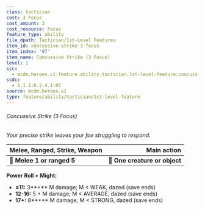 ```yaml
---
class: tactician
cost: 3 Focus
cost_amount: 3
cost_resource: Focus
feature_type: ability
file_dpath: Tactician/1st-Level Features
item_id: concussive-strike-3-focus
item_index: '07'
item_name: Concussive Strike (3 Focus)
level: 1
scc:
  - mcdm.heroes.v1:feature.ability.tactician.1st-level-feature:concussive-strike-3-focus
scdc:
  - 1.1.1:6.2.4.1:07
source: mcdm.heroes.v1
type: feature/ability/tactician/1st-level-feature
---
```


###### Concussive Strike (3 Focus)

*Your precise strike leaves your foe struggling to respond.*

| **Melee, Ranged, Strike, Weapon** |               **Main action** |
| --------------------------------- | ----------------------------: |
| **📏 Melee 1 or ranged 5**        | **🎯 One creature or object** |

**Power Roll + Might:**

- **≤11:** 3\*\*+\*\* M damage; M < WEAK, dazed (save ends)
- **12-16:** 5 + M damage; M < AVERAGE, dazed (save ends)
- **17+:** 8\*\*+\*\* M damage; M < STRONG, dazed (save ends)
